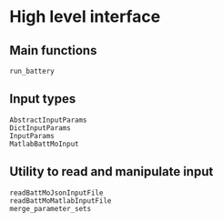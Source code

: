 # High level interface

## Main functions

```@docs
run_battery
```

## Input types

```@docs
AbstractInputParams
DictInputParams
InputParams
MatlabBattMoInput
```

## Utility to read and manipulate input 

```@docs
readBattMoJsonInputFile
readBattMoMatlabInputFile
merge_parameter_sets
```
